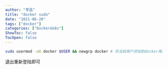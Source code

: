 ```yaml
---
author: "李昌"
title: "docker sudo"
date: "2021-06-20"
tags: ["docker"]
categories: ["Docker&k8s"]
ShowToc: false
TocOpen: false
---
```


```bash
sudo usermod -aG docker $USER && newgrp docker # 将当前用户添加到docker用户组
```

退出重新登陆即可